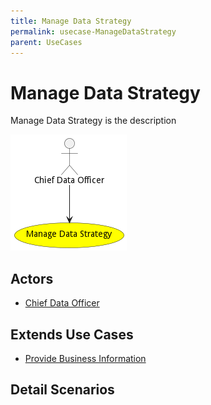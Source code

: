 ```yaml
---
title: Manage Data Strategy
permalink: usecase-ManageDataStrategy
parent: UseCases
---
```

# Manage Data Strategy

Manage Data Strategy is the description

![Activities Diagram](./activities.png)

## Actors

* [Chief Data Officer](actor-chiefdataofficer)





## Extends Use Cases

* [Provide Business Information](usecase-ProvideBusinessInformation)







## Detail Scenarios





